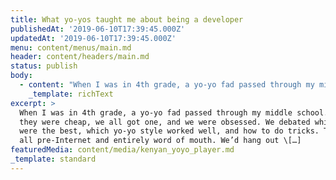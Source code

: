 ```yaml
---
title: What yo-yos taught me about being a developer
publishedAt: '2019-06-10T17:39:45.000Z'
updatedAt: '2019-06-10T17:39:45.000Z'
menu: content/menus/main.md
header: content/headers/main.md
status: publish
body:
  - content: "When I was in 4th grade, a yo-yo fad passed through my middle school. Because they were cheap, we all got one, and we were *obsessed*. We debated which brands were the best, which yo-yo style worked well, and how to do tricks. This was all pre-Internet and entirely word of mouth. We'd hang out in little groups at school, showing off what we'd learned and teaching each other.\n\nThis past Easter, my mom made us Easter baskets of goodies for our family. Besides the normal varieties of sweets--mostly chocolate, including some British (!) candy bars (omg [Lion](https://en.wikipedia.org/wiki/Lion_Bar))--in the basket was... a yo-yo. I pulled it out, wound it up, and dove into several of the tricks I had learned when I was younger: Walk the Dog, Cat's Cradle, and the Boomerang (don't quote me on these names). It felt good to flex those old muscles, and impressed my family at the same time \U0001F60E.\n\nI started my career in social media and spent four years working at companies where I was mostly the only person doing social media marketing, and I didn't work with people who knew more than I did (and I did not know much). While I had a lot of freedom to do what I wanted (within reason), I missed out on a ton of learning. No one told me I was doing something wrong, or dumb, or what I could be doing way better, or more of, or whatever.\n\nWhen I transitioned to web development, I worked at a company where I was surrounded by people smarter than me; who knew more than me; who could teach me things I didn't know; who could answer questions I had; who I could debate with. While I dedicated time to self-learning, my most important learning experiences were the ones I got from other developers.\n\nYears later, despite having not picked up a yo-yo since middle school, those tricks were still fresh in my mind. The learning process was social--your friend stood there and taught you the trick, highlighting what you're doing wrong and correcting mistakes, until you've finally got it, and it worked so well I never lost those skills.\n\nLearning development is no different. You can read all the books you want, but the feedback loop of regular review of and conversations around your code can accelerate the process--no book is going to tell you implemented its pattern wrong! We have a reputation for being quiet loners, but learning is a social process. Be social! I am eternally grateful both to my colleagues and my communities for everything they've taught me. They will be an invaluable resource to you.\n"
    _template: richText
excerpt: >
  When I was in 4th grade, a yo-yo fad passed through my middle school. Because
  they were cheap, we all got one, and we were obsessed. We debated which brands
  were the best, which yo-yo style worked well, and how to do tricks. This was
  all pre-Internet and entirely word of mouth. We’d hang out \[…]
featuredMedia: content/media/kenyan_yoyo_player.md
_template: standard
---
```


